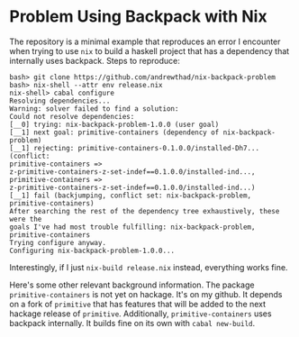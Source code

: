 # Problem Using Backpack with Nix

The repository is a minimal example that reproduces an error I encounter when
trying to use `nix` to build a haskell project that has a dependency that
internally uses backpack. Steps to reproduce:

```
bash> git clone https://github.com/andrewthad/nix-backpack-problem
bash> nix-shell --attr env release.nix
nix-shell> cabal configure
Resolving dependencies...
Warning: solver failed to find a solution:
Could not resolve dependencies:
[__0] trying: nix-backpack-problem-1.0.0 (user goal)
[__1] next goal: primitive-containers (dependency of nix-backpack-problem)
[__1] rejecting: primitive-containers-0.1.0.0/installed-Dh7... (conflict:
primitive-containers =>
z-primitive-containers-z-set-indef==0.1.0.0/installed-ind...,
primitive-containers =>
z-primitive-containers-z-set-indef==0.1.0.0/installed-ind...)
[__1] fail (backjumping, conflict set: nix-backpack-problem,
primitive-containers)
After searching the rest of the dependency tree exhaustively, these were the
goals I've had most trouble fulfilling: nix-backpack-problem,
primitive-containers
Trying configure anyway.
Configuring nix-backpack-problem-1.0.0...
```

Interestingly, if I just `nix-build release.nix` instead, everything works fine.

Here's some other relevant background information. The package `primitive-containers`
is not yet on hackage. It's on my github. It depends on a fork of `primitive` that
has features that will be added to the next hackage release of `primitive`. Additionally,
`primitive-containers` uses backpack internally. It builds fine on its own
with `cabal new-build`.



